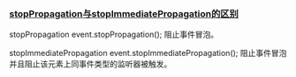 ### [stopPropagation与stopImmediatePropagation的区别](https://blog.csdn.net/weixin_42420703/article/details/104585427)

stopPropagation
event.stopPropagation(); 阻止事件冒泡。

stopImmediatePropagation
event.stopImmediatePropagation(); 阻止事件冒泡并且阻止该元素上同事件类型的监听器被触发。
